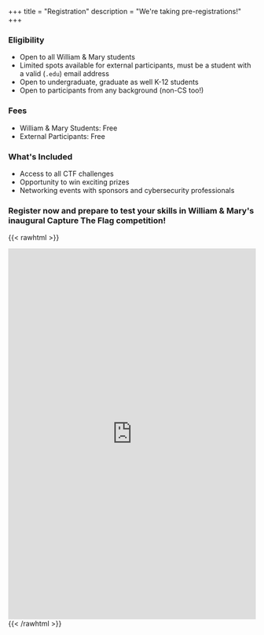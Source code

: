 +++
title = "Registration"
description = "We're taking pre-registrations!"
+++

### Eligibility

- Open to all William & Mary students
- Limited spots available for external participants, must be a student with a valid (`.edu`) email address
- Open to undergraduate, graduate as well K-12 students
- Open to participants from any background (non-CS too!)

### Fees

- William & Mary Students: Free
- External Participants: Free

### What's Included

- Access to all CTF challenges
- Opportunity to win exciting prizes
- Networking events with sponsors and cybersecurity professionals

### Register now and prepare to test your skills in William & Mary's inaugural Capture The Flag competition!


{{< rawhtml >}}
<style>
.responsive-iframe-container {
    background-color: #292a2d;
    position: relative;
    padding-bottom: 150%;  /* Adjust based on your form's height */
    height: 0;
}

.responsive-iframe-container iframe {
    position: absolute;
    top: 0;
    left: 0;
    width: 100%;
    height: 100%;
    overflow: hidden;
}
</style>
<div class="responsive-iframe-container">
<iframe src="https://docs.google.com/forms/d/e/1FAIpQLSeKsZvFVAShB-BP2Lf1goWUY5z0_x79wd5Mc8R822wj7xUuKA/viewform?embedded=true" frameborder="0" marginheight="0" marginwidth="0">Loading…</iframe>
</div>
{{< /rawhtml >}}